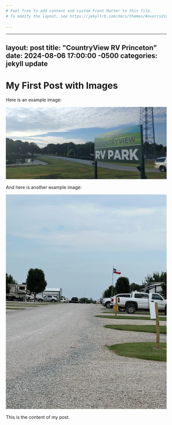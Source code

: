 ```yaml
---
# Feel free to add content and custom Front Matter to this file.
# To modify the layout, see https://jekyllrb.com/docs/themes/#overriding-theme-defaults

---
```

---
layout: post
title: "CountryView RV Princeton"
date:   2024-08-06 17:00:00 -0500
categories: jekyll update
---


# My First Post with Images

Here is an example image:

![Example Image](/assets/images/sign.png)

And here is another example image:

![Another Example Image](/assets/images/road.png)

This is the content of my post.
